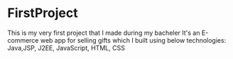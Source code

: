 # FirstProject
This is my very first project that I made during my bacheler 
It's an E-commerce web app for selling gifts which I built using below technologies:
Java,JSP, J2EE, JavaScript, HTML, CSS 
